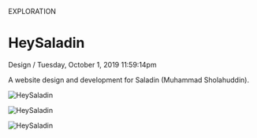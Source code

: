<p class="type">EXPLORATION</p>

# HeySaladin

<p class="meta">Design  /  Tuesday, October 1, 2019 11:59:14pm</p>

A website design and development for Saladin (Muhammad Sholahuddin).

![HeySaladin](https://farooq-agent.web.app/assets/images/works/details/199-heysaladin/saladin-sketch.jpg)

![HeySaladin](https://farooq-agent.web.app/assets/images/works/details/199-heysaladin/saladin-bw.jpg)

![HeySaladin](https://farooq-agent.web.app/assets/images/works/large/heysaladin.jpg)
